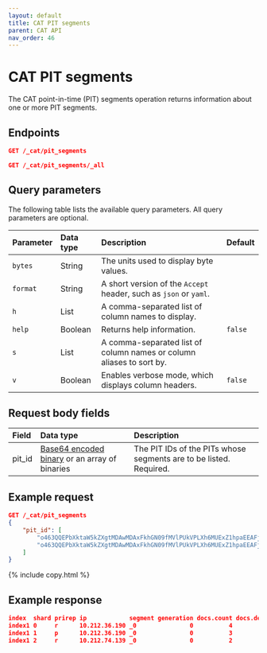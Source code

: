 ```yaml
---
layout: default
title: CAT PIT segments
parent: CAT API
nav_order: 46
---
```


# CAT PIT segments

The CAT point-in-time (PIT) segments operation returns information about one or more PIT segments.

## Endpoints

<!-- spec_insert_start
api: cat.pit_segments
component: endpoints
omit_header: true
-->
```json
GET /_cat/pit_segments
```
<!-- spec_insert_end -->

<!-- spec_insert_start
api: cat.all_pit_segments
component: endpoints
omit_header: true
-->
```json
GET /_cat/pit_segments/_all
```
<!-- spec_insert_end -->

<!-- spec_insert_start
api: cat.pit_segments
component: query_parameters
columns: Parameter, Data type, Description, Default
include_deprecated: false
-->
## Query parameters

The following table lists the available query parameters. All query parameters are optional.

Parameter | Data type | Description | Default
:--- | :--- | :--- | :---
`bytes` | String | The units used to display byte values. | 
`format` | String | A short version of the `Accept` header, such as `json` or `yaml`. | 
`h` | List | A comma-separated list of column names to display. | 
`help` | Boolean | Returns help information. | `false`
`s` | List | A comma-separated list of column names or column aliases to sort by. | 
`v` | Boolean | Enables verbose mode, which displays column headers. | `false`
<!-- spec_insert_end -->

## Request body fields

Field | Data type | Description  
:--- | :--- | :---
pit_id | [Base64 encoded binary]({{site.url}}{{site.baseurl}}/opensearch/supported-field-types/binary/) or an array of binaries | The PIT IDs of the PITs whose segments are to be listed. Required.

## Example request

```json
GET /_cat/pit_segments
{
    "pit_id": [
        "o463QQEPbXktaW5kZXgtMDAwMDAxFkhGN09fMVlPUkVPLXh6MUExZ1hpaEEAFjBGbmVEZHdGU1EtaFhhUFc4ZkR5cWcAAAAAAAAAAAEWaXBPNVJtZEhTZDZXTWFFR05waXdWZwEWSEY3T18xWU9SRU8teHoxQTFnWGloQQAA",
        "o463QQEPbXktaW5kZXgtMDAwMDAxFkhGN09fMVlPUkVPLXh6MUExZ1hpaEEAFjBGbmVEZHdGU1EtaFhhUFc4ZkR5cWcAAAAAAAAAAAIWaXBPNVJtZEhTZDZXTWFFR05waXdWZwEWSEY3T18xWU9SRU8teHoxQTFnWGloQQAA"
    ]
}
```
{% include copy.html %}

## Example response

```json
index  shard prirep ip            segment generation docs.count docs.deleted  size size.memory committed searchable version compound
index1 0     r      10.212.36.190 _0               0          4            0 3.8kb        1364 false     true       8.8.2   true
index1 1     p      10.212.36.190 _0               0          3            0 3.7kb        1364 false     true       8.8.2   true
index1 2     r      10.212.74.139 _0               0          2            0 3.6kb        1364 false     true       8.8.2   true
```

